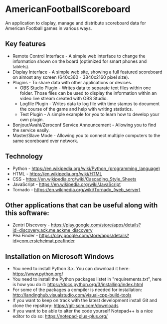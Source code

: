 # AmericanFootballScoreboard

An application to display, manage and distribute scoreboard data for American Football games in various ways.

## Key features

* Remote Control Interface - A simple web interface to change the information shown on the board (optimized for smart phones and tablets).
* Display Interface - A simple web site, showing a full featured scoreboard on almost any screen (640x360 - 3840x2160 pixel size).
* Plugins - To share data with other applications or devices.
  * OBS Studio Plugin - Writes data to separate text files within one folder. Those files can be used to display the information within an video live stream created with OBS Studio.
  * Logfile Plugin - Writes data to log file with time stamps to document the course of the game and help with writing statistics.
  * Test Plugin - A simple example for you to learn how to develop your own plugin.
* Bonjour/Avahi/Zeroconf Service Announcement - Allowing you to find the service easily.
* Master/Slave Mode - Allowing you to connect multiple computers to the same scoreboard over network.

## Technology

* Python - https://en.wikipedia.org/wiki/Python_(programming_language)
* HTML - https://en.wikipedia.org/wiki/HTML
* CSS - https://en.wikipedia.org/wiki/Cascading_Style_Sheets
* JavaScript - https://en.wikipedia.org/wiki/JavaScript
* Tornado - https://en.wikipedia.org/wiki/Tornado_(web_server)

## Other applications that can be useful along with this software:

* Zentri Discovery - https://play.google.com/store/apps/details?id=discovery.ack.me.ackme_discovery
* Pea Finder - https://play.google.com/store/apps/details?id=com.ersteheimat.peafinder

## Installation on Microsoft Windows

* You need to install Python 3.x. You can download it here: https://www.python.org/
* You need to install the Python packages listet in "requirements.txt", here is how you do it: https://docs.python.org/3/installing/index.html
* For some of the packages a compiler is needed for installation: http://landinghub.visualstudio.com/visual-cpp-build-tools
* If you want to keep on track with the latest development install Git and clone the repsitory: https://git-scm.com/downloads
* If you want to be able to alter the code yourself Notepad++ is a nice editor to do so: https://notepad-plus-plus.org/
